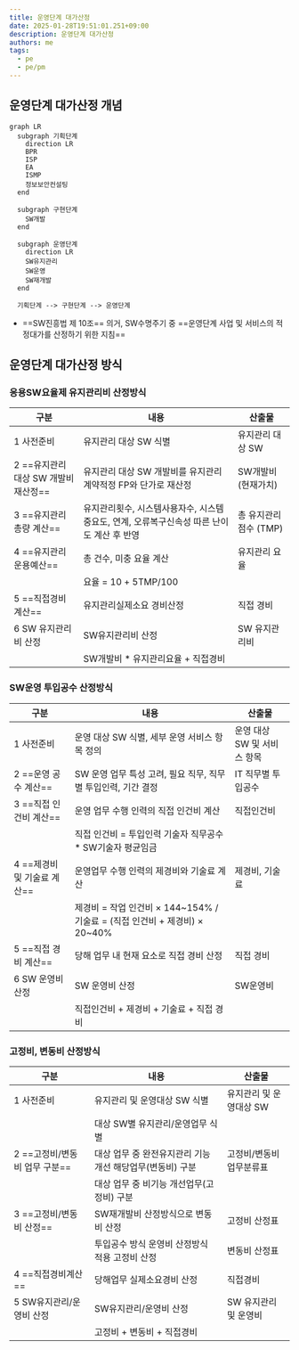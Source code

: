 ```yaml
---
title: 운영단계 대가산정
date: 2025-01-28T19:51:01.251+09:00
description: 운영단계 대가산정
authors: me
tags:
  - pe
  - pe/pm
---
```


## 운영단계 대가산정 개념

```mermaid
graph LR
  subgraph 기획단계
    direction LR
    BPR
    ISP
    EA
    ISMP
    정보보안컨설팅
  end

  subgraph 구현단계
    SW개발
  end

  subgraph 운영단계
    direction LR
    SW유지관리
    SW운영
    SW재개발
  end

  기획단계 --> 구현단계 --> 운영단계
```

- ==SW진흥법 제 10조== 의거, SW수명주기 중 ==운영단계 사업 및 서비스의 적정대가를 산정하기 위한 지침==

## 운영단계 대가산정 방식

### 응용SW요율제 유지관리비 산정방식

| 구분 | 내용 | 산출물 |
| --- | --- | --- |
| 1 사전준비 | 유지관리 대상 SW 식별 | 유지관리 대상 SW |
| 2 ==유지관리대상 SW 개발비 재산정== | 유지관리 대상 SW 개발비를 유지관리 계약적정 FP와 단가로 재산정 | SW개발비 (현재가치) |
| 3 ==유지관리 총량 계산== | 유지관리횟수, 시스템사용자수, 시스템중요도, 연계, 오류복구신속성 따른 난이도 계산 후 반영 | 총 유지관리점수 (TMP) |
| 4 ==유지관리 운용예산== | 총 건수, 미충 요율 계산 | 유지관리 요율 |
| | 요율 = 10 + 5TMP/100 | |
| 5 ==직접경비 계산== | 유지관리실제소요 경비산정 | 직접 경비 |
| 6 SW 유지관리비 산정 | SW유지관리비 산정 | SW 유지관리비 |
| | SW개발비 * 유지관리요율 + 직접경비 | |

### SW운영 투입공수 산정방식

| 구분 | 내용 | 산출물 |
| --- | --- | --- |
| 1 사전준비 | 운영 대상 SW 식별, 세부 운영 서비스 항목 정의 | 운영 대상 SW 및 서비스 항목 |
| 2 ==운영 공수 계산== | SW 운영 업무 특성 고려, 필요 직무, 직무별 투입인력, 기간 결정 | IT 직무별 투입공수 |
| 3 ==직접 인건비 계산== | 운영 업무 수행 인력의 직접 인건비 계산 | 직접인건비 |
| | 직접 인건비 = 투입인력 기술자 직무공수 * SW기술자 평균임금 | |
| 4 ==제경비 및 기술료 계산== | 운영업무 수행 인력의 제경비와 기술료 계산 | 제경비, 기술료 |
| | 제경비 = 작업 인건비 × 144~154% / 기술료 = (직접 인건비 + 제경비) × 20~40% | |
| 5 ==직접 경비 계산== | 당해 업무 내 현재 요소로 직접 경비 산정 | 직접 경비 |
| 6 SW 운영비 산정 | SW 운영비 산정 | SW운영비 |
| | 직접인건비 + 제경비 + 기술료 + 직접 경비 | |

### 고정비, 변동비 산정방식

| 구분 | 내용 | 산출물 |
| --- | --- | --- |
| 1 사전준비 | 유지관리 및 운영대상 SW 식별 | 유지관리 및 운영대상 SW |
| | 대상 SW별 유지관리/운영업무 식별 | |
| 2 ==고정비/변동비 업무 구분== | 대상 업무 중 완전유지관리 기능개선 해당업무(변동비) 구분 | 고정비/변동비 업무분류표 |
| | 대상 업무 중 비기능 개선업무(고정비) 구분 | |
| 3 ==고정비/변동비 산정== | SW재개발비 산정방식으로 변동비 산정 | 고정비 산정표 |
| | 투입공수 방식 운영비 산정방식 적용 고정비 산정 | 변동비 산정표 |
| 4 ==직접경비계산== | 당해업무 실제소요경비 산정 | 직접경비 |
| 5 SW유지관리/운영비 산정 | SW유지관리/운영비 산정 | SW 유지관리 및 운영비 |
| | 고정비 + 변동비 + 직접경비 | |
